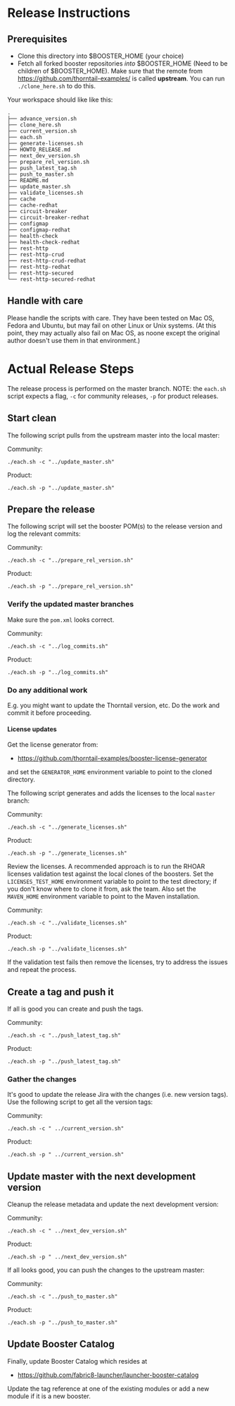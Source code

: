 # Release Instructions

## Prerequisites

- Clone this directory into $BOOSTER_HOME (your choice)
- Fetch all forked booster repositories _into_ $BOOSTER_HOME (Need to be children of $BOOSTER_HOME). Make sure that the remote from https://github.com/thorntail-examples/ is called **upstream**. You can run `./clone_here.sh` to do this.

Your workspace should like like this:

```
.
├── advance_version.sh
├── clone_here.sh
├── current_version.sh
├── each.sh
├── generate-licenses.sh
├── HOWTO_RELEASE.md
├── next_dev_version.sh
├── prepare_rel_version.sh
├── push_latest_tag.sh
├── push_to_master.sh
├── README.md
├── update_master.sh
├── validate_licenses.sh
├── cache
├── cache-redhat
├── circuit-breaker
├── circuit-breaker-redhat
├── configmap
├── configmap-redhat
├── health-check
├── health-check-redhat
├── rest-http
├── rest-http-crud
├── rest-http-crud-redhat
├── rest-http-redhat
├── rest-http-secured
└── rest-http-secured-redhat
```

## Handle with care

Please handle the scripts with care. They have been tested on Mac OS, Fedora and Ubuntu, but may fail on other Linux or Unix systems.
(At this point, they may actually also fail on Mac OS, as noone except the original author doesn't use them in that environment.)

# Actual Release Steps

The release process is performed on the master branch.
NOTE: the `each.sh` script expects a flag, `-c` for community releases, `-p` for product releases.

## Start clean

The following script pulls from the upstream master into the local master:

Community:
```
./each.sh -c "../update_master.sh"
```

Product:
```
./each.sh -p "../update_master.sh"
```

## Prepare the release

The following script will set the booster POM(s) to the release version and log the relevant commits:

Community:
```
./each.sh -c "../prepare_rel_version.sh"
```

Product:
```
./each.sh -p "../prepare_rel_version.sh"
```

### Verify the updated master branches

Make sure the `pom.xml` looks correct.

Community:
```
./each.sh -c "../log_commits.sh"
```

Product:
```
./each.sh -p "../log_commits.sh"
```

### Do any additional work

E.g. you might want to update the Thorntail version, etc. Do the work and commit it before proceeding.

#### License updates

Get the license generator from:

- https://github.com/thorntail-examples/booster-license-generator

and set the `GENERATOR_HOME` environment variable to point to the cloned directory.

The following script generates and adds the licenses to the local `master` branch:

Community:
```
./each.sh -c "../generate_licenses.sh"
```

Product:
```
./each.sh -p "../generate_licenses.sh"
```

Review the licenses. A recommended approach is to run the RHOAR licenses validation test against the local clones of the boosters.
Set the `LICENSES_TEST_HOME` environment variable to point to the test directory; if you don't know where to clone it from, ask the team.
Also set the `MAVEN_HOME` environment variable to point to the Maven installation.

Community:
```
./each.sh -c "../validate_licenses.sh"
```

Product:
```
./each.sh -p "../validate_licenses.sh"
```

If the validation test fails then remove the licenses, try to address the issues and repeat the process.

## Create a tag and push it

If all is good you can create and push the tags.

Community:
```
./each.sh -c "../push_latest_tag.sh"
```

Product:
```
./each.sh -p "../push_latest_tag.sh"
```

### Gather the changes

It's good to update the release Jira with the changes (i.e. new version tags).
Use the following script to get all the version tags:

Community:

```
./each.sh -c " ../current_version.sh"
```

Product:

```
./each.sh -p " ../current_version.sh"
```

## Update master with the next development version

Cleanup the release metadata and update the next development version:

Community:
```
./each.sh -c " ../next_dev_version.sh"
```

Product:
```
./each.sh -p " ../next_dev_version.sh"
```

If all looks good, you can push the changes to the upstream master:

Community:
```
./each.sh -c "../push_to_master.sh"
```

Product:
```
./each.sh -p "../push_to_master.sh"
```

## Update Booster Catalog

Finally, update Booster Catalog which resides at

- https://github.com/fabric8-launcher/launcher-booster-catalog

Update the tag reference at one of the existing modules or add a new module if it is a new booster.
